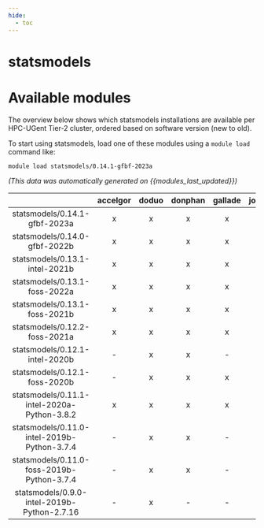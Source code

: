 ```yaml
---
hide:
  - toc
---
```


statsmodels
===========

# Available modules


The overview below shows which statsmodels installations are available per HPC-UGent Tier-2 cluster, ordered based on software version (new to old).

To start using statsmodels, load one of these modules using a `module load` command like:

```shell
module load statsmodels/0.14.1-gfbf-2023a
```

*(This data was automatically generated on {{modules_last_updated}})*  

| |accelgor|doduo|donphan|gallade|joltik|shinx|skitty|
| :---: | :---: | :---: | :---: | :---: | :---: | :---: | :---: |
|statsmodels/0.14.1-gfbf-2023a|x|x|x|x|x|x|x|
|statsmodels/0.14.0-gfbf-2022b|x|x|x|x|-|-|-|
|statsmodels/0.13.1-intel-2021b|x|x|x|x|-|-|-|
|statsmodels/0.13.1-foss-2022a|x|x|x|x|-|-|-|
|statsmodels/0.13.1-foss-2021b|x|x|x|x|-|-|-|
|statsmodels/0.12.2-foss-2021a|x|x|x|x|-|-|-|
|statsmodels/0.12.1-intel-2020b|-|x|x|-|-|-|-|
|statsmodels/0.12.1-foss-2020b|-|x|x|x|-|-|-|
|statsmodels/0.11.1-intel-2020a-Python-3.8.2|x|x|x|x|-|-|-|
|statsmodels/0.11.0-intel-2019b-Python-3.7.4|-|x|x|-|-|-|-|
|statsmodels/0.11.0-foss-2019b-Python-3.7.4|-|x|x|-|-|-|-|
|statsmodels/0.9.0-intel-2019b-Python-2.7.16|-|x|-|-|-|-|-|
